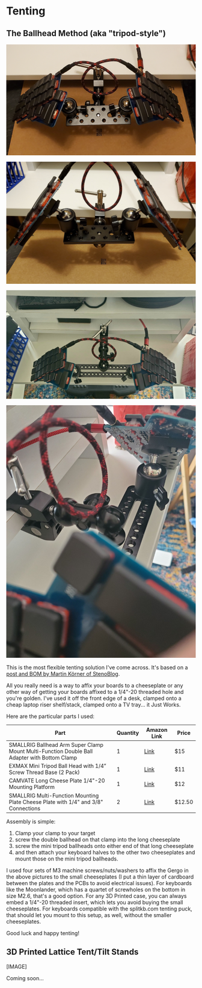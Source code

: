 # Tenting
## The Ballhead Method (aka "tripod-style")

![Tenting setup 1](/images/Tent1.jpg)

![Tenting setup 2](/images/Tent2.jpg)

![Tenting setup 3](/images/Tent3.jpg)

![Tenting setup 4](/images/Tent4.jpg)

This is the most flexible tenting solution I've come across. It's based on a [post and BOM by Martin Körner of StenoBlog](https://stenoblog.com/georgi-stand-with-trackball/). 

All you really need is a way to affix your boards to a cheeseplate or any other way of getting your boards affixed to a 1/4"-20 threaded hole and you're golden. I've used it off the front edge of a desk, clamped onto a cheap laptop riser shelf/stack, clamped onto a TV tray... it Just Works.

Here are the particular parts I used:

|     Part      |  Quantity | Amazon Link  |   Price   |
| ------------- | --------- | ------------ | --------- |
| SMALLRIG Ballhead Arm Super Clamp Mount Multi-Function Double Ball Adapter with Bottom Clamp | 1 | [Link](https://www.amazon.com/gp/product/B00DJ5XH4O/ref=ppx_yo_dt_b_asin_title_o05_s01?ie=UTF8&psc=1)  | $15 |
| EXMAX Mini Tripod Ball Head with 1/4” Screw Thread Base (2 Pack) | 1 | [Link](https://www.amazon.com/gp/product/B07K2XPVDW/ref=ppx_yo_dt_b_asin_title_o05_s02?ie=UTF8&psc=1)  | $11 |
| CAMVATE Long Cheese Plate 1/4"-20 Mounting Platform | 1 |[Link](https://www.amazon.com/gp/product/B07YWNC97B/ref=ppx_yo_dt_b_asin_title_o01_s00?ie=UTF8&psc=1)| $12 |
| SMALLRIG Multi-Function Mounting Plate Cheese Plate with 1/4" and 3/8" Connections | 2 |[Link](https://www.amazon.com/gp/product/B0062TOA4U/ref=ppx_yo_dt_b_asin_title_o05_s00?ie=UTF8&psc=1)| $12.50| 

Assembly is simple: 
1. Clamp your clamp to your target 
1. screw the double ballhead on that clamp into the long cheeseplate
1. screw the mini tripod ballheads onto either end of that long cheeseplate
1. and then attach your keyboard halves to the other two cheeseplates and mount those on the mini tripod ballheads. 

I used four sets of M3 machine screws/nuts/washers to affix the Gergo in the above pictures to the small cheeseplates (I put a thin layer of cardboard between the plates and the PCBs to avoid electrical issues). For keyboards like the Moonlander, which has a quartet of screwholes on the bottom in size M2.6, that's a good option. For any 3D Printed case, you can always embed a 1/4"-20 threaded insert, which lets you avoid buying the small cheeseplates. For keyboards compatible with the splitkb.com tenting puck, that should let you mount to this setup, as well, without the smaller cheeseplates.

Good luck and happy tenting!

## 3D Printed Lattice Tent/Tilt Stands

[IMAGE]

Coming soon...